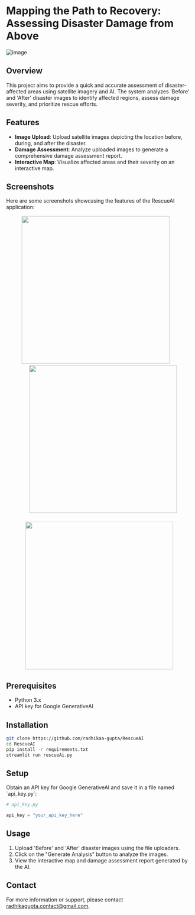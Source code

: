 # Mapping the Path to Recovery: Assessing Disaster Damage from Above
![image](https://github.com/radhikaa-gupta/RescueAI/assets/123308047/d5467a5c-ef01-4bb1-9e14-f3ece2f7edd4)

## Overview

This project aims to provide a quick and accurate assessment of disaster-affected areas using satellite imagery and AI. The system analyzes 'Before' and 'After' disaster images to identify affected regions, assess damage severity, and prioritize rescue efforts.

## Features

- **Image Upload**: Upload satellite images depicting the location before, during, and after the disaster.
- **Damage Assessment**: Analyze uploaded images to generate a comprehensive damage assessment report.
- **Interactive Map**: Visualize affected areas and their severity on an interactive map.

## Screenshots

Here are some screenshots showcasing the features of the RescueAI application:

<div align="center">
  <img src="https://github.com/radhikaa-gupta/RescueAI/assets/123308047/f9cab148-3924-44d0-a31a-74d9b020c4ce" width="400" style="margin-right: 20px; border: 2px solid white;">
  <img src="https://github.com/radhikaa-gupta/RescueAI/assets/123308047/234ad2ca-bf7f-4535-8870-f0f40bd54631" width="400" style="margin-left: 20px; border: 2px solid white;">
</div>
<div align="center" style="margin-top: 20px;">
  <img src="https://github.com/radhikaa-gupta/RescueAI/assets/123308047/599b72f2-412a-4425-94fe-96f728fac1aa" width="400" style="border: 2px solid white;">
</div>


## Prerequisites

- Python 3.x
- API key for Google GenerativeAI

## Installation

```bash
git clone https://github.com/radhikaa-gupta/RescueAI
cd RescueAI
pip install -r requirements.txt
streamlit run rescueAi.py
```

## Setup

Obtain an API key for Google GenerativeAI and save it in a file named \`api_key.py\`:

```python
# api_key.py

api_key = "your_api_key_here"
```

## Usage

1. Upload 'Before' and 'After' disaster images using the file uploaders.
3. Click on the "Generate Analysis" button to analyze the images.
4. View the interactive map and damage assessment report generated by the AI.

## Contact

For more information or support, please contact [radhikagupta.contact@gmail.com](mailto:radhikagupta.contact@gmail.com).
